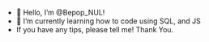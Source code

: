 - 👋 Hello, I’m @Bepop_NUL!
- 🌱 I’m currently learning how to code using SQL, and JS
- If you have any tips, please tell me! Thank You.

